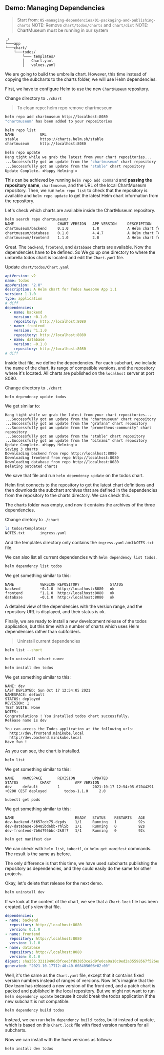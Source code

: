 ## Demo: Managing Dependencies

> Start from: `05-managing-dependencies/01-packaging-and-publishing-charts`
> NOTE: Remove `chart/todos/charts` and `chart/dist`
> NOTE: ChartMuseum must be running in our system

```
./
└───app   
└───chart/
    └───todos/
        └─── templates/
        │   Chart.yaml
        │   values.yaml
```

We are going to build the umbrella chart. However, this time instead of copying the subcharts to the charts folder, we will use Helm dependencies. 

First, we have to configure Helm to use the new `ChartMuseum` repository. 

Change directory to `./chart`

> To clean repo: helm repo remove chartmeseum

```bash
helm repo add chartmuseum http://localhost:8080
"chartmuseum" has been added to your repositories
```

```bash
helm repo list
NAME            URL                          
stable          https://charts.helm.sh/stable
chartmuseum     http://localhost:8080
```

```bash
helm repo update
Hang tight while we grab the latest from your chart repositories...
...Successfully got an update from the "chartmuseum" chart repository
...Successfully got an update from the "stable" chart repository
Update Complete. ⎈Happy Helming!⎈
```

This can be achieved by running `helm repo add command` and **passing the repository name**, `chartmuseum`, and the URL of the local ChartMuseum repository. Then, we run `helm repo list` to check that the repository is available and `helm repo update` to get the latest Helm chart information from the repository. 

Let's check which charts are available inside the ChartMuseum repository. 

```bash
helm search repo chartmuseum/
NAME                    CHART VERSION   APP VERSION     DESCRIPTION                              
chartmuseum/backend     0.1.0           1.0             A Helm chart for Todos backend 1.0       
chartmuseum/database    0.1.0           4.4.7           A Helm chart Todos Database Mongodb 4.4.7
chartmuseum/frontend    1.1.0           2.0             A Helm chart for Todos Frontend 2.0   
```

Great. The `backend`, `frontend`, and `database` charts are available. Now the dependencies have to be defined. So We go up one directory to where the umbrella todos chart is located and edit the `Chart.yaml` file. 

Update `chart/todos/Chart.yaml`

```yaml
apiVersion: v2
name: todos
appVersion: "2.0"
description: A Helm chart for Todos Awesome App 1.1
version: 1.1.0
type: application
# diff
dependencies:
  - name: backend
    version: ~0.1.0
    repository: http://localhost:8080
  - name: frontend
    version: ^1.1.0
    repository: http://localhost:8080
  - name: database
    version: ~0.1.0
    repository: http://localhost:8080
# diff
```

Inside that file, we define the dependencies. For each subchart, we include the name of the chart, its range of compatible versions, and the repository where it's located. All charts are published on the `localhost` server at port 8080. 

Change directory to `./chart`

```bash
helm dependency update todos
```

We get similar to:

```
Hang tight while we grab the latest from your chart repositories...
...Successfully got an update from the "chartmuseum" chart repository
...Successfully got an update from the "grafana" chart repository
...Successfully got an update from the "prometheus-community" chart repository
...Successfully got an update from the "stable" chart repository
...Successfully got an update from the "bitnami" chart repository
Update Complete. ⎈Happy Helming!⎈
Saving 3 charts
Downloading backend from repo http://localhost:8080
Downloading frontend from repo http://localhost:8080
Downloading database from repo http://localhost:8080
Deleting outdated charts
```

We save that file and run `helm dependency update` on the todos chart. 

Helm first connects to the repository to get the latest chart definitions and then downloads the subchart archives that are defined in the dependencies from the repository to the charts directory. We can check this. 

The charts folder was empty, and now it contains the archives of the three dependencies. 

Change diretory to `./chart` 

```bash
ls todos/templates/
NOTES.txt       ingress.yaml
```

And the templates directory only contains the `ingress.yaml` and `NOTES.txt` file. 

We can also list all current dependencies with `helm dependency list todos`. 

```bash
helm dependency list todos
```

We get something similar to this:

```
NAME            VERSION REPOSITORY              STATUS
backend         ~0.1.0  http://localhost:8080   ok    
frontend        ^1.1.0  http://localhost:8080   ok    
database        ~0.1.0  http://localhost:8080   ok 
```

A detailed view of the dependencies with the version range, and the repository URL is displayed, and their status is ok. 

Finally, we are ready to install a new development release of the todos application, but this time with a number of charts which uses Helm dependencies rather than subfolders. 

> Uninstall current dependencies

```bash
helm list --short 
```

```bash
helm uninstall <chart name>
```

```bash
helm install dev todos
```

We get something similar to this:

```
NAME: dev
LAST DEPLOYED: Sun Oct 17 12:54:05 2021
NAMESPACE: default
STATUS: deployed
REVISION: 1
TEST SUITE: None
NOTES:
Congratulations ! You installed todos chart successfully.
Release name is dev

You can access the Todos application at the following urls:
  http://dev.frontend.minikube.local
  http://dev.backend.minikube.local
Have fun !
```

As you can see, the chart is installed. 

```bash
helm list
```

We get something similar to this:

```
NAME    NAMESPACE       REVISION        UPDATED                                 STATUS          CHART           APP VERSION
dev     default         1               2021-10-17 12:54:05.67044291 +0200 CEST deployed        todos-1.1.0     2.0  
```


```bash
kubectl get pods
```

We get something similar to this:

```
NAME                            READY   STATUS    RESTARTS   AGE
dev-backend-5f657cdc75-dzpds    1/1     Running   1          92s
dev-database-5b485bd6bb-rhl5b   1/1     Running   0          92s
dev-frontend-7b6d795bbc-2k8f7   1/1     Running   0          92s
```

```bash
helm get manifest dev
```

We can check with `helm list`, `kubectl`, or `helm get manifest` commands. The result is the same as before. 

The only difference is that this time, we have used subcharts publishing the repository as dependencies, and they could easily do the same for other projects. 

Okay, let's delete that release for the next demo. 

```bash
helm uninstall dev
```

If we look at the content of the chart, we see that a `Chart.lock` file has been created. Let's view that file. 

```yaml
dependencies:
- name: backend
  repository: http://localhost:8080
  version: 0.1.0
- name: frontend
  repository: http://localhost:8080
  version: 1.1.0
- name: database
  repository: http://localhost:8080
  version: 0.1.0
digest: sha256:32118490d3fcee3fd93853ce2d9fe0ca0a10c9ed2a35598567f526ea62e73bf7
generated: "2021-10-17T12:40:40.608405606+02:00"
```

Well, it's the same as the `Chart.yaml` file, except that it contains fixed version numbers instead of ranges of versions. Now let's imagine that the Dev team has released a new version of the front end, and a patch chart is packed and published in the local repository. But we might not want to run `helm dependency update` because it could break the todos application if the new subchart is not compatible. 

```bash
helm dependency build todos
```

Instead, we can run `helm dependency build todos`, build instead of update, which is based on this `Chart.lock` file with fixed version numbers for all subcharts.

Now we can install with the fixed versions as follows:

```bash
helm install dev todos
```
